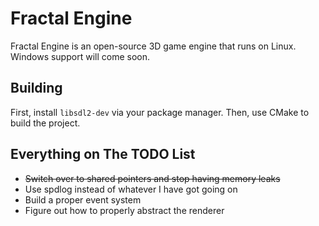 # Fractal Engine

Fractal Engine is an open-source 3D game engine that runs on Linux. Windows support will come soon.

## Building

First, install `libsdl2-dev` via your package manager. Then, use CMake to build the project.

## Everything on The TODO List

* ~~Switch over to shared pointers and stop having memory leaks~~
* Use spdlog instead of whatever I have got going on
* Build a proper event system 
* Figure out how to properly abstract the renderer 